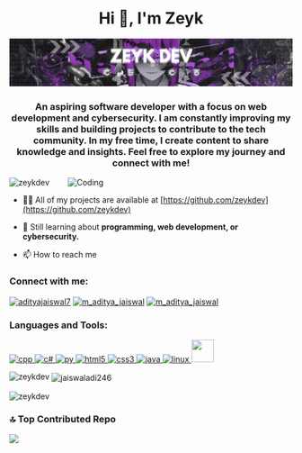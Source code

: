 
<h1 align="center">Hi 👋, I'm Zeyk</h1>
<div align="center"> <img src="https://github.com/zeykdev/zeykdev/blob/main/zeykdev_bannerpluns.jpg"> </div>
<h3 align="center">An aspiring software developer with a focus on web development and cybersecurity. I am constantly improving my skills and building projects to contribute to the tech community. In my free time, I create content to share knowledge and insights. Feel free to explore my journey and connect with me!</h3>
<img align="right" alt="Coding" width="400" src="https://media1.tenor.com/m/vYcXzb4hiawAAAAC/kiss.gif">

<p align="left"> <img src="https://komarev.com/ghpvc/?username=zeykdev&label=Profile%20views&color=red&style=flat" alt="zeykdev" /> </p>

- 👨‍💻 All of my projects are available at [https://github.com/zeykdev](https://github.com/zeykdev)

- 💬 Still learning about **programming, web development, or cybersecurity.**

- 📫 How to reach me 


<h3 align="left">Connect with me:</h3>
<p align="left">
<a href="https://linkedin.com/in/zeykdev" target="blank"><img align="center" src="https://raw.githubusercontent.com/rahuldkjain/github-profile-readme-generator/master/src/images/icons/Social/linked-in-alt.svg" alt="adityajaiswal7" height="30" width="40" /></a>
<a href="https://instagram.com/zeykdev" target="blank"><img align="center" src="https://raw.githubusercontent.com/rahuldkjain/github-profile-readme-generator/master/src/images/icons/Social/instagram.svg" alt="m_aditya_jaiswal" height="30" width="40" /></a>
<a href="https://www.youtube.com/channel/zeykdev" target="blank"><img align="center" src="https://raw.githubusercontent.com/rahuldkjain/github-profile-readme-generator/master/src/images/icons/Social/youtube.svg" alt="m_aditya_jaiswal" height="30" width="40" /></a>
  
</p>

<h3 align="left">Languages and Tools:</h3>
<p align="left"> <a href="https://isocpp.org/" target="_blank" rel="noreferrer"> <img src="https://www.vectorlogo.zone/logos/isocpp/isocpp-icon.svg" alt="cpp" width="40" height="40"/> </a> <a href="https://dotnet.microsoft.com/en-us/languages/csharp" target="_blank" rel="noreferrer"> <img src="https://cdn.worldvectorlogo.com/logos/c--4.svg" alt="c#" width="40" height="40"/> </a> <a href="https://www.python.org/" target="_blank" rel="noreferrer"> <img src="https://cdn.worldvectorlogo.com/logos/python-5.svg" alt="py" width="40" height="40"/> </a> <a href="https://www.w3.org/html/" target="_blank" rel="noreferrer"> <img src="https://seeklogo.com/images/H/html5-without-wordmark-color-logo-14D252D878-seeklogo.com.png" alt="html5" width="40" height="40"/> </a> <a href="https://www.w3.org/Style/CSS/" target="_blank" rel="noreferrer"> <img src="https://seeklogo.com/images/C/css-3-logo-023C1A7171-seeklogo.com.png" alt="css3" width="40" height="40"/> </a> <a href="https://www.java.com" target="_blank" rel="noreferrer"> <img src="https://seeklogo.com/images/J/java-logo-7F8B35BAB3-seeklogo.com.png" alt="java" width="40" height="40"/> </a> <a href="https://www.linux.org/" target="_blank" rel="noreferrer"> <img src="https://seeklogo.com/images/T/tux-logo-AA06C623EC-seeklogo.com.png" alt="linux" width="40" height="40"/> </a> <a href="https://photoshop.com" target="_blank" rel="noreferrer"> <img src="https://upload.wikimedia.org/wikipedia/commons/thumb/a/af/Adobe_Photoshop_CC_icon.svg/2101px-Adobe_Photoshop_CC_icon.svg.png" width="40" height="40"/> </a> </p>

<p><img align="left" src="https://github-readme-stats.vercel.app/api/top-langs?username=zeykdev&show_icons=true&locale=en&layout=compact" alt="zeykdev" /></p>

<p>&nbsp;<img align="center" src="https://github-readme-stats.vercel.app/api?username=zeykdev&show_icons=true&locale=en" alt="jaiswaladi246" /></p>

<p><img align="center" src="https://github-readme-stats.vercel.app/api?username=zeykdev&show_icons=true&locale=en" alt="zeykdev" /></p>

### 🔝 Top Contributed Repo
![](https://github-contributor-stats.vercel.app/api?username=zeykdev&limit=5&theme=flat&combine_all_yearly_contributions=true)
